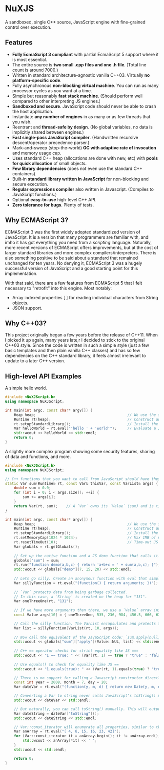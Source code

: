 # NuXJS
A sandboxed, single C++ source, JavaScript engine with fine-grained control over execution.

## Features

- **Fully EcmaScript 3 compliant** with partial EcmaScript 5 support where it is most essential.
- The entire source is **two small .cpp files and one .h file**. (Total line count is around 7000.)
- Written in standard architecture-agnostic vanilla C++03. Virtually **no platform-specific code**.
- Fully asynchronous **non-blocking virtual machine**. You can run as many processor cycles as you want at a time.
- Simple but reasonably **fast stack machine**. (Should perform well compared to other interpreting JS engines.)
- **Sandboxed and secure**. JavaScript code should never be able to crash the host application.
- Instantiate **any number of engines** in as many or as few threads that you wish.
- Reentrant and **thread-safe by design**. (No global variables, no data is implicitly shared between engines.)
- **Fast single-pass JavaScript compiler**. (Handwritten recursive descent/operator precedence parser.)
- Mark-and-sweep (stop-the-world) **GC with adaptive rate of invocation** and memory usage cap.
- Uses standard C++ heap (allocations are done with new, etc) with **pools for quick allocation** of small objects.
- **Few library dependencies** (does not even use the standard C++ containers).
- Built-in **standard library written in JavaScript** for non-blocking and secure execution.
- **Regular expressions compiler** also written in Javascript. (Compiles to JavaScript functions.)
- Optional **easy-to-use** high-level C++ API.
- **Zero tolerance for bugs**. Plenty of tests.

## Why ECMAScript 3?

ECMAScript 3 was the first widely adopted standardized version of JavaScript. It is a version that many programmers are
familiar with, and imho it has got everything you need from a *scripting* language. Naturally, more recent versions of
ECMAScript offers improvements, but at the cost of larger standard libraries and more complex compilers/interpreters.
There is also something positive to be said about a standard that remained unchanged for ten years. No denying it,
ECMAScript 3 was a hugely successful version of JavaScript and a good starting point for this implementation.

With that said, there are a few features from ECMAScript 5 that I felt necessary to "retrofit" into this engine. Most
notably:

- Array indexed properties [ ] for reading individual characters from String objects.
- JSON support.

## Why C++03?

This project originally began a few years before the release of C++11. When I picked it up again, many years late,r I
decided to stick to the original C++03 style. Since the code is written in such a simple style (just a few basic
templates and then plain vanilla C++ classes) and has so few dependencies on the C++ standard library, it feels almost
irrelevant to update to a later C++ version.

## High-level API Examples

A simple hello world.

```cpp
#include <NuXJScript.h>
using namespace NuXJScript;

int main(int argc, const char* argv[]) {
    Heap heap;                                          // We use the standard heap.
    Runtime rt(heap);                                   // Construct an empty engine.
    rt.setupStandardLibrary();                          // Install the ES3 standard library.
    Var helloWorld = rt.eval("'hello ' + 'world'");     // Evaluate a JS expression.
    std::wcout << helloWorld << std::endl;
    return 0;
}
```

A slightly more complex program showing some security features, sharing of data and functions, and more.

```cpp
#include <NuXJScript.h>
using namespace NuXJScript;

// C++ functions that you want to call from JavaScript should have these arguments.
static Var sum(Runtime& rt, const Var& thisVar, const VarList& args) {
    double sum = 0.0;
    for (int i = 0; i < args.size(); ++i) {
        sum += args[i];
    }
    return Var(rt, sum);    // A `Var` owns its `Value` (sum) and is tied to a `Runtime` (rt)
}

int main(int argc, const char* argv[]) {
    Heap heap;                                          // We use the standard heap.
    Runtime rt(heap);                                   // Construct an empty engine.
    rt.setupStandardLibrary();                          // Install the ES3 standard library.
    rt.setMemoryCap(1024 * 1024);                       // Max 1MB of memory please.
    rt.resetTimeOut(10);                                // Time-out JS code after 10 seconds.
    Var globals = rt.getGlobals();
    
    // Set up the native function and a JS demo function that calls it.
    globals["sum"] = sum;
    rt.run("function demo(a,b,c) { return 'a+b+c = ' + sum(a,b,c); }");
    std::wcout << globals["demo"](7, 15, 20) << std::endl;
    
    // Lets go silly. Create an anonymous function with eval that simply returns its arguments.
    Var sillyFunction = rt.eval("(function() { return arguments; })");
    
    // `Var` protects data from being garbage collected.
    // In this case, a `String` is created on the heap for "131".
    Var oneThreeOne(rt, "131");
    
    // If we have more arguments than there, we use a `Value` array instead.
    const Value args[10] = { oneThreeOne, 535, 236, 984, 456.5, 666, 626, 585, 382, 109.5 };

    // Call the silly function. The VarList encapsulates and protects the argument values.
    Var list = sillyFunction(VarList(rt, 10, args));
    
    // Now call the equivalent of the JavaScript code: `sum.apply(null, list)` from C++.
    std::wcout << globals["sum"]["apply"](Value::NUL, list) << std::endl;
    
	// C++ == operator checks for strict equality like JS ===
	std::wcout << "1 == true: " << (Var(rt, 1) == true ? "true" : "false") << std::endl;
	
	// Use equals() to check for equality like JS ==
	std::wcout << "1.equals(true): " << (Var(rt, 1).equals(true) ? "true" : "false") << std::endl;

	// There is no support for calling a Javascript constructor directly from C++ so we have to make a little stub.
	const int year = 2008, month = 7, day = 20;
	Var dateVar = rt.eval("(function(y, m, d) { return new Date(y, m, d) })")(year, month, day);

	// Converting a Var to string never calls JavaScript's toString() method. This will output '[object Date]'.
	std::wcout << dateVar << std::endl;

	// But naturally, you can call toString() manually. This will output 2008-08-20 00:00:00.
	Var dateString = dateVar["toString"]();
	std::wcout << dateString << std::endl;

	// Var::const_iterator will enumerate all properties, similar to the JavaScript "for in" statement.
	Var anArray = rt.eval("[ 4, 8, 15, 16, 23, 42]");
	for (Var::const_iterator it = anArray.begin(); it != anArray.end(); ++it) {
		std::wcout << anArray[*it] << ' ';
	}
	std::wcout << std::endl;

    return 0;
}
```
